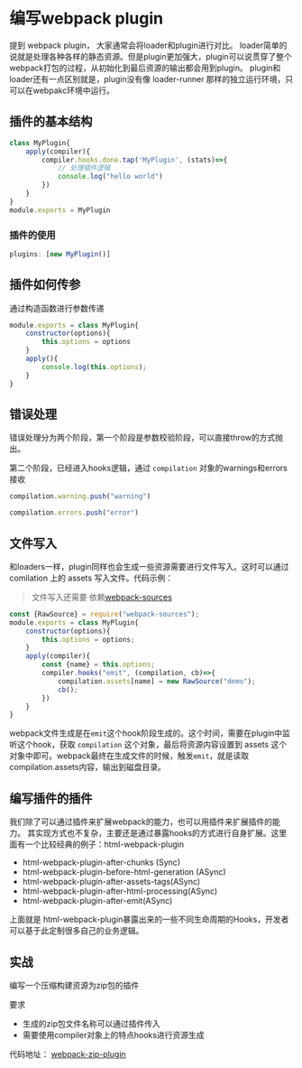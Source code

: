 # 编写webpack plugin

提到 webpack plugin， 大家通常会将loader和plugin进行对比。
loader简单的说就是处理各种各样的静态资源。但是plugin更加强大，plugin可以说贯穿了整个webpack打包的过程，从初始化到最后资源的输出都会用到plugin。
plugin和loader还有一点区别就是，plugin没有像 loader-runner 那样的独立运行环境，只可以在webpakc环境中运行。

## 插件的基本结构

```javascript
class MyPlugin{
    apply(compiler){
        compiler.hooks.done.tap('MyPlugin', (stats)=>{
            // 处理插件逻辑
            console.log("hello world")
        })
    }
}
module.exports = MyPlugin
```

### 插件的使用

```javascript
plugins: [new MyPlugin()]
```

## 插件如何传参

通过构造函数进行参数传递

```javascript
module.exports = class MyPlugin{
    constructor(options){
        this.options = options
    }
    apply(){
        console.log(this.options);
    }
}
```

## 错误处理

错误处理分为两个阶段，第一个阶段是参数校验阶段，可以直接throw的方式抛出。

第二个阶段，已经进入hooks逻辑，通过 `compilation` 对象的warnings和errors接收

```javascript
compilation.warning.push("warning")

compilation.errors.push("error")
```

## 文件写入

和loaders一样，plugin同样也会生成一些资源需要进行文件写入。这时可以通过comilation 上的 assets 写入文件。代码示例：
>文件写入还需要 依赖[webpack-sources](https://github.com/webpack/webpack-sources)

```javascript
const {RawSource} = require("webpack-sources");
module.exports = class MyPlugin{
    constructor(options){
        this.options = options;
    }
    apply(compiler){
        const {name} = this.options;
        compiler.hooks("emit", (compilation, cb)=>{
            compilation.assets[name] = new RawSource("demo");
            cb();
        })
    }
}
```

webpack文件生成是在`emit`这个hook阶段生成的。这个时间，需要在plugin中监听这个hook，获取 `compilation` 这个对象，最后将资源内容设置到 assets 这个对象中即可。webpack最终在生成文件的时候，触发`emit`，就是读取compilation.assets内容，输出到磁盘目录。

## 编写插件的插件

我们除了可以通过插件来扩展webpack的能力，也可以用插件来扩展插件的能力。
其实现方式也不复杂，主要还是通过暴露hooks的方式进行自身扩展。这里面有一个比较经典的例子：html-webpack-plugin

- html-webpack-plugin-after-chunks (Sync)
- html-webpack-plugin-before-html-generation (ASync)
- html-webpack-plugin-after-assets-tags(ASync)
- html-webpack-plugin-after-html-processing(ASync)
- html-webpack-plugin-after-emit(ASync)

上面就是 html-webpack-plugin暴露出来的一些不同生命周期的Hooks，开发者可以基于此定制很多自己的业务逻辑。

## 实战

编写一个压缩构建资源为zip包的插件

要求

- 生成的zip包文件名称可以通过插件传入
- 需要使用compiler对象上的特点hooks进行资源生成

代码地址： [webpack-zip-plugin](https://github.com/zycFran/webpack-zip-plugin)


